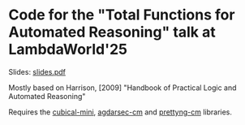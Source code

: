 # Code for the "Total Functions for Automated Reasoning" talk at LambdaWorld'25

Slides: [slides.pdf]()

Mostly based on Harrison, [2009] "Handbook of Practical Logic and Automated Reasoning"

Requires the [cubical-mini](https://github.com/cmcmA20/cubical-mini/), [agdarsec-cm](https://github.com/clayrat/agdarsec-cm/) and [prettyng-cm](https://github.com/clayrat/prettyng-cm/) libraries.

